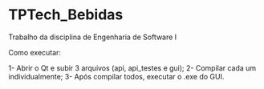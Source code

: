# TPTech_Bebidas
Trabalho da disciplina de Engenharia de Software I

Como executar:

1- Abrir o Qt e subir 3 arquivos (api, api_testes e gui);
2- Compilar cada um individualmente;
3- Após compilar todos, executar o .exe do GUI.
